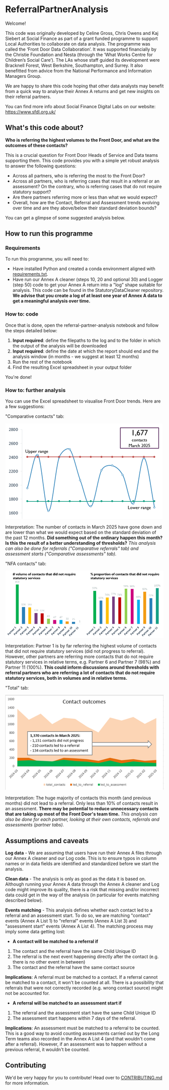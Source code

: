 # ReferralPartnerAnalysis


Welcome!

This code was originally developed by Celine Gross, Chris Owens and Kaj Siebert at Social Finance as part of a grant funded programme to support Local Authorities to collaborate on data analysis. The programme was called the ‘Front Door Data Collaboration’. It was supported financially by the Christie Foundation and Nesta (through the ‘What Works Centre for Children’s Social Care’). The LAs whose staff guided its development were Bracknell Forest, West Berkshire, Southampton, and Surrey. It also benefitted from advice from the National Performance and Information Managers Group.

We are happy to share this code hoping that other data analysts may benefit from a quick way to analyse their Annex A returns and get new insights on their referral partners. 

You can find more info about Social Finance Digital Labs on our website: https://www.sfdl.org.uk/



## What's this code about?

**Who is referring the highest volumes to the Front Door, and what are the outcomes of these contacts?**

This is a crucial question for Front Door Heads of Service and Data teams supporting them. This code provides you with a simple yet robust analysis to answer the following questions:
- Across all partners, who is referring the most to the Front Door?
- Across all partners, who is referring cases that result in a referral or an assessment? On the contrary, who is referring cases that do not require statutory support?
- Are there partners referring more or less than what we would expect?
- Overall, how are the Contact, Referral and Assessment trends evolving over time and are they above/below their standard deviation bounds?

You can get a glimpse of some suggested analysis below.



## How to run this programme


### Requirements

To run this programme, you will need to:
- Have installed Python and created a conda environment aligned with [requirements.txt](requirements.txt).
- Have run our Annex A cleaner (steps 10, 20 and optional 30) and Logger (step 50) code to get your Annex A return into a "log" shape suitable for analysis. This code can be found in the StatutoryDataCleaner repository. **We advise that you create a log of at least one year of Annex A data to get a meaningful analysis over time.**

### How to: code

Once that is done, open the referral-partner-analysis notebook and follow the steps detailed below:
1. **Input required**: define the filepaths to the log and to the folder in which the output of the analysis will be downloaded
2. **Input required**: define the date at which the report should end and the analysis window (in months - we suggest at least 12 months)
3. Run the rest of the notebook
4. Find the resulting Excel spreadsheet in your output folder

You're done!

### How to: further analysis

You can use the Excel spreadsheet to visualise Front Door trends. Here are a few suggestions:

"Comparative contacts" tab:


![Contact trend](chart_examples/contact_trend.PNG)


Interpretation: The number of contacts in March 2025 have gone down and are lower than what we would expect based on the standard deviation of the past 12 months. **Did something out of the ordinary happen this month? Is this the result of a better understanding of thresholds?**
*This analysis can also be done for referrals ("Comparative referrals" tab) and assessment starts ("Comparative assessments" tab).*


"NFA contacts" tab:


![NFA contacts](chart_examples/contact_NFA.PNG)


Interpretation: Partner 1 is by far referring the highest volume of contacts that did not require statutory services (did not progress to referral). However, other partners are referring more contacts that do not require statutory services in relative terms, e.g. Partner 6 and Partner 7 (98%) and Partner 11 (100%). **This could inform discussions around thresholds with referral partners who are referring a lot of contacts that do not require statutory services, both in volumes and in relative terms.**


"Total" tab:


![Contact outcomes](chart_examples/contact_outcomes.PNG)


Interpretation: The huge majority of contacts this month (and previous months) did not lead to a referral. Only less than 10% of contacts result in an assessment. **There may be potential to reduce unnecessary contacts that are taking up most of the Front Door's team time.**
*This analysis can also be done for each partner, looking at their own contacts, referrals and assessments (partner tabs).*



## Assumptions and caveats

**Log data** - We are assuming that users have run their Annex A files through our Annex A cleaner and our Log code. This is to ensure typos in column names or in data fields are identified and standardized before we start the analysis.

**Clean data** - The analysis is only as good as the data it is based on. Although running your Annex A data through the Annex A cleaner and Log code might improve its quality, there is a risk that missing and/or incorrect data could get in the way of the analysis (in particular for events matching described below).

**Events matching** - This analysis defines whether each contact led to a referral and an assessment start. To do so, we are matching "contact" events (Annex A List 1) to "referral" events (Annex A List 3) and "assessment start" events (Annex A List 4). The matching process may imply some data getting lost:
- **A contact will be matched to a referral if**
1) The contact and the referral have the same Child Unique ID
2) The referral is the next event happening directly after the contact (e.g. there is no other event in between)
3) The contact and the referral have the same contact source

**Implications**: A referral must be matched to a contact. If a referral cannot be matched to a contact, it won't be counted at all. There is a possibility that referrals that were not correctly recorded (e.g. wrong contact source) might not be accounted for.
- **A referral will be matched to an assessment start if**
1) The referral and the assessment start have the same Child Unique ID
2) The assessment start happens within 7 days of the referral.

**Implications**: An assessment must be matched to a referral to be counted. This is a good way to avoid counting assessments carried out by the Long Term teams also recorded in the Annex A List 4 (and that wouldn't come after a referral). However, if an assessment was to happen without a previous referral, it wouldn't be counted.
      


## Contributing

We'd be very happy for you to contribute! Head over to [CONTRIBUTING.md](CONTRIBUTING.md) for more information.
